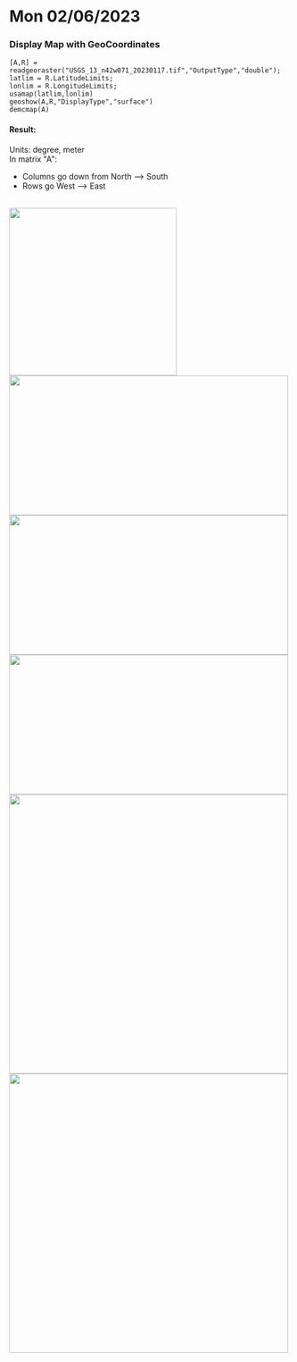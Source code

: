 # Mon 02/06/2023
### Display Map with GeoCoordinates
```
[A,R] = readgeoraster("USGS_13_n42w071_20230117.tif","OutputType","double");
latlim = R.LatitudeLimits;
lonlim = R.LongitudeLimits;
usamap(latlim,lonlim)
geoshow(A,R,"DisplayType","surface")
demcmap(A)
```
#### Result:
Units: degree, meter <br />
In matrix "A":
- Columns go down from North --> South <br />
- Rows go West --> East <br /><br />
<img src="https://user-images.githubusercontent.com/86635895/217102375-cefd937b-8202-444d-bfa6-e1ad6529ba4f.png" width="300" height="300" />
<img src="https://user-images.githubusercontent.com/86635895/217102909-debe4311-1450-456e-9bc7-d29985726ca8.png" width="500" height="250" />
<img src="https://user-images.githubusercontent.com/86635895/217103149-4ac0afe5-ac17-49db-b8f2-5ebc93b60963.png" width="500" height="250" />
<img src="https://user-images.githubusercontent.com/86635895/217103231-cf96d16c-afd9-4271-b120-c795b59d3f5c.png" width="500" height="250" />

<img src="" width="500" height="500" />
<img src="" width="500" height="500" />




